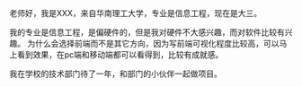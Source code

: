 老师好，我是XXX，来自华南理工大学，专业是信息工程，现在是大三。

我的专业是信息工程，是偏硬件的，但是我对硬件不大感兴趣，而对软件比较有兴趣。
为什么会选择前端而不是其它方向，因为写前端可视化程度比较高，可以马上看到效果，在pc端和移动端都可以看得到，比较有成就感。

我在学校的技术部门待了一年，和部门的小伙伴一起做项目。
